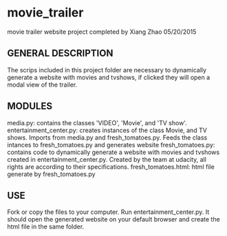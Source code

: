 # movie_trailer
movie trailer website project completed by Xiang Zhao 
05/20/2015

GENERAL DESCRIPTION
-------------------
The scrips included in this project folder are necessary to dynamically generate a website with movies and tvshows, if clicked they will open a modal view of the trailer.

MODULES
-------------------
media.py: contains the classes 'VIDEO', 'Movie', and 'TV show'. 
entertainment_center.py: creates instances of the class Movie, and TV shows. Imports from media.py and fresh_tomatoes.py. Feeds the class intances to fresh_tomatoes.py and generates website
fresh_tomatoes.py: contains code to dynamically generate a website with movies and tvshows created in entertainment_center.py. Created by the team at udacity, all rights are according to their specifications.
fresh_tomatoes.html: html file generate by fresh_tomatoes.py

USE
-------------------
Fork or copy the files to your computer. Run entertainment_center.py. It should open the generated website on your default browser and create the html file in the same folder.




